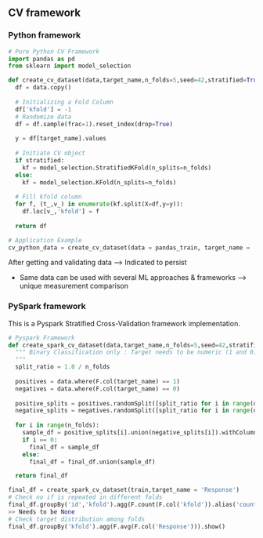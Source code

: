 

## CV framework

### Python framework
````python
# Pure Python CV Framework
import pandas as pd
from sklearn import model_selection

def create_cv_dataset(data,target_name,n_folds=5,seed=42,stratified=True):
  df = data.copy()
  
  # Initializing a Fold Column
  df['kfold'] = -1
  # Randomize data
  df = df.sample(frac=1).reset_index(drop=True)
  
  y = df[target_name].values
  
  # Initiate CV object
  if stratified:
    kf = model_selection.StratifiedKFold(n_splits=n_folds)
  else:
    kf = model_selection.KFold(n_splits=n_folds)
  
  # Fill kfold column
  for f, (t_,v_) in enumerate(kf.split(X=df,y=y)):
    df.loc[v_,'kfold'] = f
  
  return df

# Application Example
cv_python_data = create_cv_dataset(data = pandas_train, target_name = 'Response')

````

After getting and validating data --> Indicated to persist
* Same data can be used with several ML approaches & frameworks --> unique measurement comparison 

### PySpark framework
This is a Pyspark Stratified Cross-Validation framework implementation.

````python
# Pyspark Framework
def create_spark_cv_dataset(data,target_name,n_folds=5,seed=42,stratified=True):
  """ Binary Classification only : Target needs to be numeric (1 and 0)
  """
  split_ratio = 1.0 / n_folds
  
  positives = data.where(F.col(target_name) == 1)
  negatives = data.where(F.col(target_name) == 0)
  
  positive_splits = positives.randomSplit([split_ratio for i in range(n_folds)])
  negative_splits = negatives.randomSplit([split_ratio for i in range(n_folds)])
  
  for i in range(n_folds):
    sample_df = positive_splits[i].union(negative_splits[i]).withColumn('kfold',F.lit(f'{i}'))
    if i == 0:
      final_df = sample_df
    else:
      final_df = final_df.union(sample_df)

  return final_df

final_df = create_spark_cv_dataset(train,target_name = 'Response')
# Check no if is repeated in different folds
final_df.groupBy('id','kfold').agg(F.count(F.col('kfold')).alias('count')).where(F.col('count')>1).show()
>> Needs to be None
# Check target distribution among folds
final_df.groupBy('kfold').agg(F.avg(F.col('Response'))).show()
````



